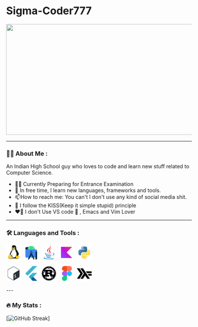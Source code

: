 # Sigma-Coder777

<div align="center">
  <img src="https://media.giphy.com/media/NNewSe8zGT44Qi32n0/giphy.gif"width="600" height="300"/>
</div>

---

### :man_technologist: About Me :
An Indian High School guy who loves to code and learn new stuff related to Computer Science.
- :student: Currently Preparing for Entrance Examination
- :seedling: In free time, I learn new languages, frameworks and tools. 
- :mailbox:How to reach me: You can't I don't use any kind of social media shit.
- :rose: I follow the KISS(Keep it simple stupid) principle 
- :heart_on_fire: I don't Use VS code :poop: , Emacs and Vim Lover
---

### :hammer_and_wrench: Languages and Tools :
<div>
  <img src="https://github.com/devicons/devicon/blob/master/icons/linux/linux-original.svg" title="Linux" alt="Linux" width="40" height="40"/>&nbsp;
  <img src="https://github.com/devicons/devicon/blob/master/icons/androidstudio/androidstudio-original.svg" title="Android" alt="Android" width="40" height="40"/>&nbsp;
  <img src="https://github.com/devicons/devicon/blob/master/icons/java/java-original.svg" title="Java" alt="Java" width="40" height="40"/>&nbsp;
  <img src="https://github.com/devicons/devicon/blob/master/icons/kotlin/kotlin-original.svg" 
  title="Kotlin" alt="Kotlin" width="40" height="40"/>&nbsp;
  <img src="https://github.com/devicons/devicon/blob/master/icons/python/python-original.svg" title="Python" alt="Python" width="40" height="40"/>&nbsp;

   <img src="https://github.com/devicons/devicon/blob/master/icons/bash/bash-original.svg" title="Bash" alt="Bash" width="40" height="40"/>&nbsp;
  <img src="https://github.com/devicons/devicon/blob/master/icons/flutter/flutter-original.svg" title="Flutter" alt="Flutter" width="40" height="40"/>&nbsp;
  <img src="https://github.com/devicons/devicon/blob/master/icons/rust/rust-plain.svg" title="Rust" alt="Rust" width="40" height="40"/>&nbsp;
   <img src="https://github.com/devicons/devicon/blob/master/icons/figma/figma-original.svg" 
  title="Figma" alt="Figma" width="40" height="40"/>&nbsp;
 <img src="https://github.com/devicons/devicon/blob/master/icons/haskell/haskell-plain.svg" title="Haskell" alt="Haskell" width="40" height="40"/>&nbsp;
 
</div>
---

### :fire: My Stats :
[![GitHub Streak](https://github-readme-streak-stats.herokuapp.com/?user=Sigma-Coder777&theme=dark&background=000000)]
